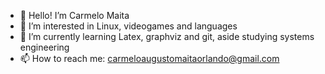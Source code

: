 - 👋 Hello! I’m Carmelo Maita
- 👀 I’m interested in Linux, videogames and languages
- 🌱 I’m currently learning Latex, graphviz and git, aside studying systems engineering
- 📫 How to reach me: carmeloaugustomaitaorlando@gmail.com
